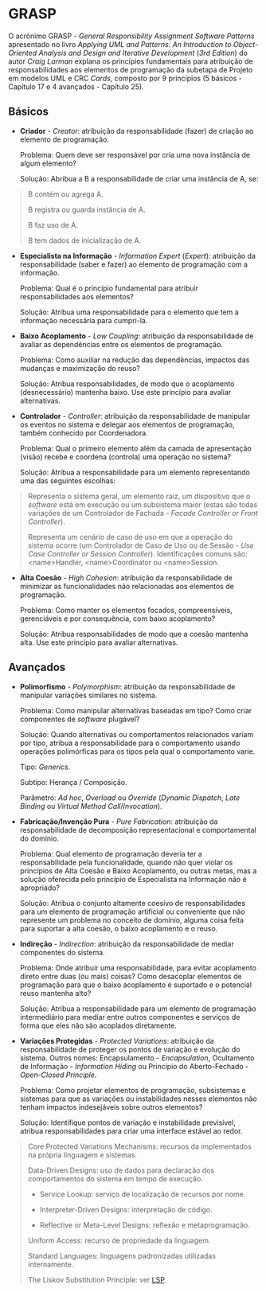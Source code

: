 # GRASP

O acrônimo GRASP - _General Responsibility Assignment Software Patterns_ apresentado no livro _Applying UML and Patterns: An Introduction to Object-Oriented Analysis and Design and Iterative Development_ (_3rd Edition_) do autor _Craig Larman_ explana os princípios fundamentais para atribuição de responsabilidades aos elementos de programação da subetapa de Projeto em modelos UML e CRC _Cards_, composto por 9 princípios (5 básicos - Capítulo 17 e 4 avançados - Capítulo 25).

## Básicos

* **Criador** - _Creator_: atribuição da responsabilidade (fazer) de criação ao elemento de programação.

  Problema: Quem deve ser responsável por cria uma nova instância de algum elemento?

  Solução: Abribua a B a responsabilidade de criar uma instância de A, se:

> B contém ou agrega A.
>
> B registra ou guarda instância de A.
>
> B faz uso de A.
>
> B tem dados de inicialização de A.

* **Especialista na Informação** - _Information Expert_ (_Expert_): atribuição da responsabilidade (saber e fazer) ao elemento de programação com a informação.

  Problema: Qual é o princípio fundamental para atribuir responsabilidades aos elementos?

  Solução: Atribua uma responsabilidade para o elemento que tem a informação necessária para cumpri-la.

* **Baixo Acoplamento** - _Low Coupling_: atribuição da responsabilidade de avaliar as dependências entre os elementos de programação.

  Problema: Como auxiliar na redução das dependências, impactos das mudanças e maximização do reuso?

  Solução: Atribua responsabilidades, de modo que o acoplamento (desnecessário) mantenha baixo. Use este princípio para avaliar alternativas.

* **Controlador** - _Controller_: atribuição da responsabilidade de manipular os eventos no sistema e delegar aos elementos de programação, também conhecido por Coordenadora.

  Problema: Qual o primeiro elemento além da camada de apresentação (visão) recebe e coordena (controla) uma operação no sistema?

  Solução: Atribua a responsabilidade para um elemento representando uma das seguintes escolhas:

> Representa o sistema geral, um elemento raiz, um dispositivo que o _software_ está em execução ou um subsistema maior (estas são todas variações de um Controlador de Fachada - _Facade Controller or Front Controller_).
>
> Representa um cenário de caso de uso em que a operação do sistema ocorre (um Controlador de Caso de Uso ou de Sessão - _Use Case Controller or Session Controller_). Identificações comuns são: &lt;name&gt;Handler, &lt;name&gt;Coordinator ou &lt;name&gt;Session.

* **Alta Coesão** - _High Cohesion_: atribuição da responsabilidade de minimizar as funcionalidades não relacionadas aos elementos de programação.

  Problema: Como manter os elementos focados, compreensíveis, gerenciáveis e por consequência, com baixo acoplamento?

  Solução: Atribua responsabilidades de modo que a coesão mantenha alta. Use este princípio para avaliar alternativas.

## Avançados

* **Polimorfismo** - _Polymorphism_: atribuição da responsabilidade de manipular variações similares no sistema.

  Problema: Como manipular alternativas baseadas em tipo? Como criar componentes de _software_ plugável?

  Solução: Quando alternativas ou comportamentos relacionados variam por tipo, atribua a responsabilidade para o comportamento usando operações polimórficas para os tipos pela qual o comportamento varie.

  Tipo: _Generics_.

  Subtipo: Herança / Composição.

  Parâmetro: _Ad hoc_, _Overload_ ou _Override_ (_Dynamic Dispatch_, _Late Binding_ ou _Virtual Method Call_/_Invocation_).

* **Fabricação/Invenção Pura** - _Pure Fabrication_: atribuição da responsabilidade de decomposição representacional e comportamental do domínio.

  Problema: Qual elemento de programação deveria ter a responsabilidade pela funcionalidade, quando não quer violar os princípios de Alta Coesão e Baixo Acoplamento, ou outras metas, mas a solução oferecida pelo princípio de Especialista na Informação não é apropriado?

  Solução: Atribua o conjunto altamente coesivo de responsabilidades para um elemento de programação artificial ou conveniente que não represente um problema no conceito de domínio, alguma coisa feita para suportar a alta coesão, o baixo acoplamento e o reuso.

* **Indireção** - _Indirection_: atribuição da responsabilidade de mediar componentes do sistema.

  Problema: Onde atribuir uma responsabilidade, para evitar acoplamento direto entre duas (ou mais) coisas? Como desacoplar elementos de programação para que o baixo acoplamento é suportado e o potencial reuso mantenha alto?

  Solução: Atribua a responsabilidade para um elemento de programação intermediário para mediar entre outros componentes e serviços de forma que eles não são acoplados diretamente.

* **Variações Protegidas** - _Protected Variations_: atribuição da responsabilidade de proteger os pontos de variação e evolução do sistema. Outros nomes: Encapsulamento - _Encapsulation_, Ocultamento de Informação - _Information Hiding_ ou Princípio do Aberto-Fechado - _Open-Closed Principle_.

  Problema: Como projetar elementos de programação, subsistemas e sistemas para que as variações ou instabilidades nesses elementos não tenham impactos indesejáveis sobre outros elementos?

  Solução: Identifique pontos de variação e instabilidade previsível, atribua responsabilidades para criar uma interface estável ao redor.

> Core Protected Variations Mechanisms: recursos da implementados na própria linguagem e sistemas.
>
> Data-Driven Designs: uso de dados para declaração dos comportamentos do sistema em tempo de execução.
>
> * Service Lookup: serviço de localização de recursos por nome.
>
> * Interpreter-Driven Designs: interpretação de código.
>
> * Reflective or Meta-Level Designs: reflexão e metaprogramação.
>
> Uniform Access: recurso de propriedade da linguagem.
>
> Standard Languages: linguagens padronizadas utilizadas internamente.
>
> The Liskov Substitution Principle: ver [LSP](/arquitetura/solid.md).
